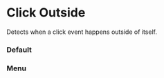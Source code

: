 # Click Outside

Detects when a click event happens outside of itself.

<Playground />

<Usage />

<Api />

<GlobalConfig />

<Examples />

### Default

<Example value="default" />

### Menu

<Example value="menu" />

<Checklist 
    accessibility={false}
    bidirectionality="N/A"
    cssParts="N/A"
    cssVariables="N/A"
    documentation={true}
    examples={true}
    events={true}
    keyboard={false}
    methods={false}
    playground={false}
    properties={true}
    skeleton={false}
    slots={true}
/>

<LastModified />
